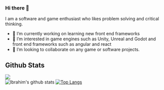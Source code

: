 ### Hi there 👋

I am a software and game enthusiast who likes problem solving and critical thinking.

- 🔭 I’m currently working on learning new front end frameworks
- 🌱 I’m interested in game engines such as Unity, Unreal and Godot and front end frameworks such as angular and react
- 👯 I’m looking to collaborate on any game or software projects.

##  Github Stats
![](https://komarev.com/ghpvc/?username=aliemir99&color=green)<br/>
![Ibrahim's github stats](https://github-readme-stats.vercel.app/api?username=aliemir99&show_icons=true&theme=vision-friendly-dark)
[![Top Langs](https://github-readme-stats.vercel.app/api/top-langs/?username=aliemir99&layout=compact)](https://github.com/aliemir99/)
